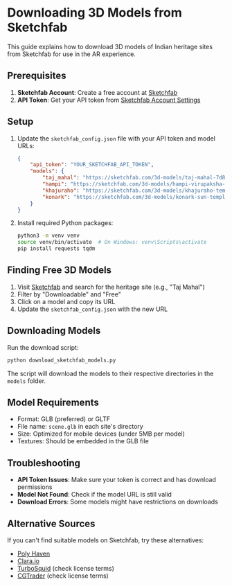 # Downloading 3D Models from Sketchfab

This guide explains how to download 3D models of Indian heritage sites from Sketchfab for use in the AR experience.

## Prerequisites

1. **Sketchfab Account**: Create a free account at [Sketchfab](https://sketchfab.com/signup)
2. **API Token**: Get your API token from [Sketchfab Account Settings](https://sketchfab.com/settings/password)

## Setup

1. Update the `sketchfab_config.json` file with your API token and model URLs:
   ```json
   {
       "api_token": "YOUR_SKETCHFAB_API_TOKEN",
       "models": {
           "taj_mahal": "https://sketchfab.com/3d-models/taj-mahal-7d8d6b3e3d3b4e3e8e3e3e3e3e3e3e3e",
           "hampi": "https://sketchfab.com/3d-models/hampi-virupaksha-temple-3d-model-8c8c8c8c8c8c8c8c8c8c8c8c8c8c8c8c",
           "khajuraho": "https://sketchfab.com/3d-models/khajuraho-temple-9d9d9d9d9d9d9d9d9d9d9d9d9d9d9d9d",
           "konark": "https://sketchfab.com/3d-models/konark-sun-temple-1a1a1a1a1a1a1a1a1a1a1a1a1a1a1a1a"
       }
   }
   ```

2. Install required Python packages:
   ```bash
   python3 -m venv venv
   source venv/bin/activate  # On Windows: venv\Scripts\activate
   pip install requests tqdm
   ```

## Finding Free 3D Models

1. Visit [Sketchfab](https://sketchfab.com/) and search for the heritage site (e.g., "Taj Mahal")
2. Filter by "Downloadable" and "Free"
3. Click on a model and copy its URL
4. Update the `sketchfab_config.json` with the new URL

## Downloading Models

Run the download script:
```bash
python download_sketchfab_models.py
```

The script will download the models to their respective directories in the `models` folder.

## Model Requirements

- Format: GLB (preferred) or GLTF
- File name: `scene.glb` in each site's directory
- Size: Optimized for mobile devices (under 5MB per model)
- Textures: Should be embedded in the GLB file

## Troubleshooting

- **API Token Issues**: Make sure your token is correct and has download permissions
- **Model Not Found**: Check if the model URL is still valid
- **Download Errors**: Some models might have restrictions on downloads

## Alternative Sources

If you can't find suitable models on Sketchfab, try these alternatives:
- [Poly Haven](https://polyhaven.com/)
- [Clara.io](https://clara.io/)
- [TurboSquid](https://www.turbosquid.com/) (check license terms)
- [CGTrader](https://www.cgtrader.com/) (check license terms)
